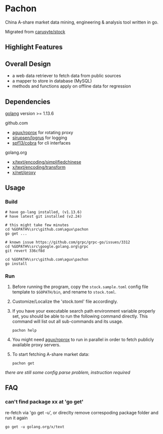 # Pachon

China A-share market data mining, engineering & analysis tool written in go.

Migrated from [carusyte/stock](https://github.com/carusyte/stock)

## Highlight Features

## Overall Design

- a web data retriever to fetch data from public sources
- a mapper to store in database (MySQL)
- methods and functions apply on offline data for regression

## Dependencies

[golang](https://golang.org/) version >= 1.13.6

github.com

- [agux/roprox](https://github.com/agux/roprox) for rotating proxy
- [sirupsen/logrus](https://github.com/sirupsen/logrus) for logging
- [spf13/cobra](https://github.com/spf13/cobra") for cli interfaces

golang.org

- [x/text/encoding/simplifiedchinese](https://golang.org/x/text/encoding/simplifiedchinese)
- [x/text/encoding/transform](https://golang.org/x/text/encoding/transform)
- [x/net/proxy](https://golang.org/x/net/proxy)

## Usage

### Build

    # have go-lang installed, (v1.13.6)
    # have latest git installed (v2.24)

    # this might take few minutes
    cd %GOPATH%\src\github.com\agux\pachon
    go get ...

    # known issue https://github.com/grpc/grpc-go/issues/3312
    cd %GOPATH%\src\google.golang.org\grpc
    git revert 336cf8d       

    cd %GOPATH%\src\github.com\agux\pachon
    go install

### Run

1. Before running the program, copy the `stock.sample.toml` config file template to `$GOPATH/bin`,
and rename to `stock.toml`.

2. Customize/Localize the 'stock.toml' file accordingly.

3. If you have your executable search path environment variable properly set, you should
be able to run the following command directly. This command will list out all sub-commands
and its usage.

    ```
    pachon help
    ```

4. You might need [agux/roprox](https://github.com/agux/roprox) to run in parallel in order to fetch publicly available proxy servers.

5. To start fetching A-share market data:

    ```
    pachon get
    ```

*there are still some config parse problem, instruction required*

## FAQ

### can't find package xx at 'go get'

re-fetch via 'go get -u', or direclty remove correspoding package folder and run it again

    go get -u golang.org/x/text
